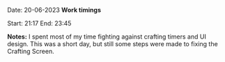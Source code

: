 Date: 20-06-2023
**Work timings**

Start: 21:17
End: 23:45

**Notes:**
I spent most of my time fighting against crafting timers and UI design. This was a short day, but still some steps were made to fixing the Crafting Screen.